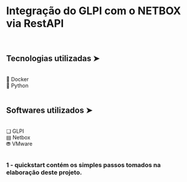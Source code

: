 # Integração do GLPI com o NETBOX via RestAPI
<br>

## Tecnologias utilizadas ➤ 
<br>
🐳 Docker
<br>
🐍 Python
<br>
<br>

## Softwares utilizados ➤ 
<br>
❑ GLPI
<br>
▤ Netbox
<br>
⛃ VMware
<br>
<br>

### 1 - quickstart contém os simples passos tomados na elaboração deste projeto.